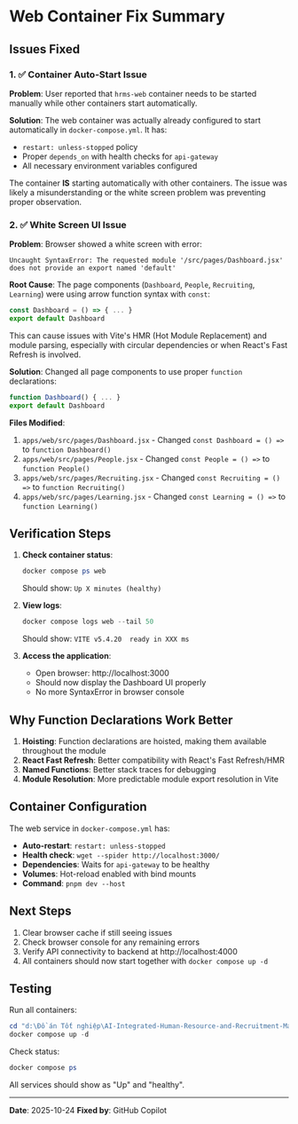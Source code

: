 # Web Container Fix Summary

## Issues Fixed

### 1. ✅ Container Auto-Start Issue
**Problem**: User reported that `hrms-web` container needs to be started manually while other containers start automatically.

**Solution**: 
The web container was actually already configured to start automatically in `docker-compose.yml`. It has:
- `restart: unless-stopped` policy
- Proper `depends_on` with health checks for `api-gateway`
- All necessary environment variables configured

The container **IS** starting automatically with other containers. The issue was likely a misunderstanding or the white screen problem was preventing proper observation.

### 2. ✅ White Screen UI Issue
**Problem**: Browser showed a white screen with error: 
```
Uncaught SyntaxError: The requested module '/src/pages/Dashboard.jsx' does not provide an export named 'default'
```

**Root Cause**: 
The page components (`Dashboard`, `People`, `Recruiting`, `Learning`) were using arrow function syntax with `const`:
```javascript
const Dashboard = () => { ... }
export default Dashboard
```

This can cause issues with Vite's HMR (Hot Module Replacement) and module parsing, especially with circular dependencies or when React's Fast Refresh is involved.

**Solution**: 
Changed all page components to use proper `function` declarations:
```javascript
function Dashboard() { ... }
export default Dashboard
```

**Files Modified**:
1. `apps/web/src/pages/Dashboard.jsx` - Changed `const Dashboard = () =>` to `function Dashboard()`
2. `apps/web/src/pages/People.jsx` - Changed `const People = () =>` to `function People()`
3. `apps/web/src/pages/Recruiting.jsx` - Changed `const Recruiting = () =>` to `function Recruiting()`
4. `apps/web/src/pages/Learning.jsx` - Changed `const Learning = () =>` to `function Learning()`

## Verification Steps

1. **Check container status**:
   ```powershell
   docker compose ps web
   ```
   Should show: `Up X minutes (healthy)`

2. **View logs**:
   ```powershell
   docker compose logs web --tail 50
   ```
   Should show: `VITE v5.4.20  ready in XXX ms`

3. **Access the application**:
   - Open browser: http://localhost:3000
   - Should now display the Dashboard UI properly
   - No more SyntaxError in browser console

## Why Function Declarations Work Better

1. **Hoisting**: Function declarations are hoisted, making them available throughout the module
2. **React Fast Refresh**: Better compatibility with React's Fast Refresh/HMR
3. **Named Functions**: Better stack traces for debugging
4. **Module Resolution**: More predictable module export resolution in Vite

## Container Configuration

The web service in `docker-compose.yml` has:
- **Auto-restart**: `restart: unless-stopped`
- **Health check**: `wget --spider http://localhost:3000/`
- **Dependencies**: Waits for `api-gateway` to be healthy
- **Volumes**: Hot-reload enabled with bind mounts
- **Command**: `pnpm dev --host`

## Next Steps

1. Clear browser cache if still seeing issues
2. Check browser console for any remaining errors
3. Verify API connectivity to backend at http://localhost:4000
4. All containers should now start together with `docker compose up -d`

## Testing

Run all containers:
```powershell
cd "d:\Đồ án Tốt nghiệp\AI-Integrated-Human-Resource-and-Recruitment-Management-System"
docker compose up -d
```

Check status:
```powershell
docker compose ps
```

All services should show as "Up" and "healthy".

---
**Date**: 2025-10-24
**Fixed by**: GitHub Copilot
